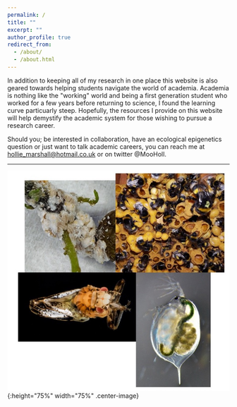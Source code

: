 ```yaml
---
permalink: /
title: ""
excerpt: ""
author_profile: true
redirect_from: 
  - /about/
  - /about.html
---
```


 In addition to keeping all of my research in one place this website is also geared towards helping students navigate the world of academia. Academia is nothing like the "working" world and being a first generation student who worked for a few years before returning to science, I found the learning curve particuarly steep. Hopefully, the resources I provide on this website will help demystify the academic system for those wishing to pursue a research career. 

Should you; be interested in collaboration, have an ecological epigenetics question or just want to talk academic careers, you can reach me at hollie_marshall@hotmail.co.uk or on twitter @MooHoll.

----

![Study species.](files/study_species.jpg){:height="75%" width="75%" .center-image} 
